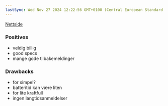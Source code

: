 ```yaml
---
lastSync: Wed Nov 27 2024 12:22:56 GMT+0100 (Central European Standard Time)
---
```

[Nettside](https://www.elkjop.no/product/pc-datautstyr-og-kontor/pc/barbar-pc/asus-vivobook-i7-1216512oled-156-barbar-pc/648019)

### Positives
- veldig billig
- good specs 
- mange gode tilbakemeldinger 

### Drawbacks
- for simpel? 
- batteritid kan være liten
- for lite kraftfull
- ingen langtidsanmeldelser 